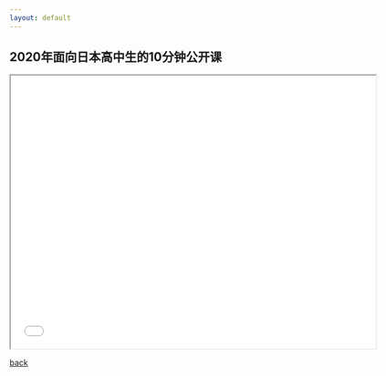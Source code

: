 ```yaml
---
layout: default
---
```


## 2020年面向日本高中生的10分钟公开课
<iframe src="//player.bilibili.com/player.html?aid=502552819&bvid=BV1EK411F7cK&cid=324773110&page=1" style="width:640px; height:480px;"> </iframe>


[back](../../)
